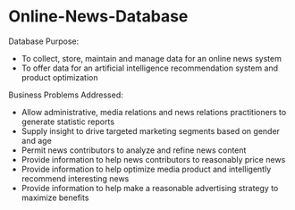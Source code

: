 # Online-News-Database
Database Purpose:
- To collect, store, maintain and manage data for an online news system 
- To offer data for an artificial intelligence recommendation system and product optimization

Business Problems Addressed:
- Allow administrative, media relations and news relations practitioners to generate statistic reports
- Supply insight to drive targeted marketing segments based on gender and age
- Permit news contributors to analyze and refine news content
- Provide information to help news contributors to reasonably price news
- Provide information to help optimize media product and intelligently recommend interesting news
- Provide information to help make a reasonable advertising strategy to maximize benefits 
